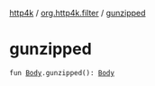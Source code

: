 [http4k](../index.md) / [org.http4k.filter](index.md) / [gunzipped](./gunzipped.md)

# gunzipped

`fun `[`Body`](../org.http4k.core/-body/index.md)`.gunzipped(): `[`Body`](../org.http4k.core/-body/index.md)